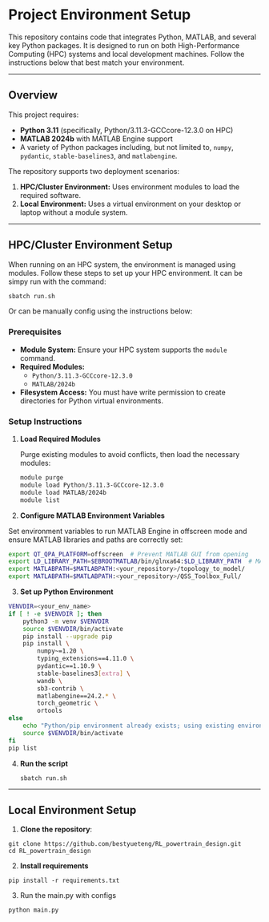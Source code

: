 # Project Environment Setup

This repository contains code that integrates Python, MATLAB, and several key Python packages. It is designed to run on both High-Performance Computing (HPC) systems and local development machines. Follow the instructions below that best match your environment.

---

## Overview

This project requires:
- **Python 3.11** (specifically, Python/3.11.3-GCCcore-12.3.0 on HPC)
- **MATLAB 2024b** with MATLAB Engine support
- A variety of Python packages including, but not limited to, `numpy`, `pydantic`, `stable-baselines3`, and `matlabengine`.

The repository supports two deployment scenarios:
1. **HPC/Cluster Environment:** Uses environment modules to load the required software.
2. **Local Environment:** Uses a virtual environment on your desktop or laptop without a module system.

---

## HPC/Cluster Environment Setup

When running on an HPC system, the environment is managed using modules. Follow these steps to set up your HPC environment.
It can be simpy run with the command:
```bash
sbatch run.sh
```
Or can be manually config using the instructions below:

### Prerequisites

- **Module System:** Ensure your HPC system supports the `module` command.
- **Required Modules:**
  - `Python/3.11.3-GCCcore-12.3.0`
  - `MATLAB/2024b`
- **Filesystem Access:** You must have write permission to create directories for Python virtual environments.

### Setup Instructions

1. **Load Required Modules**

   Purge existing modules to avoid conflicts, then load the necessary modules:

   ```bash
   module purge
   module load Python/3.11.3-GCCcore-12.3.0
   module load MATLAB/2024b
   module list
   ```

2. **Configure MATLAB Environment Variables**

  Set environment variables to run MATLAB Engine in offscreen mode and ensure MATLAB libraries and paths are correctly set:
  
  ```bash
  export QT_QPA_PLATFORM=offscreen  # Prevent MATLAB GUI from opening
  export LD_LIBRARY_PATH=$EBROOTMATLAB/bin/glnxa64:$LD_LIBRARY_PATH  # MATLAB Engine library path
  export MATLABPATH=$MATLABPATH:<your_repository>/topology_to_model/
  export MATLABPATH=$MATLABPATH:<your_repository>/QSS_Toolbox_Full/
  ```

3. **Set up Python Environment**
  ```bash
  VENVDIR=<your_env_name>
  if [ ! -e $VENVDIR ]; then
      python3 -m venv $VENVDIR
      source $VENVDIR/bin/activate
      pip install --upgrade pip
      pip install \
          numpy~=1.20 \
          typing_extensions==4.11.0 \
          pydantic==1.10.9 \
          stable-baselines3[extra] \
          wandb \
          sb3-contrib \
          matlabengine==24.2.* \
          torch_geometric \
          ortools 
  else
      echo "Python/pip environment already exists; using existing environment!"
      source $VENVDIR/bin/activate
  fi
  pip list
  ```

4. **Run the script**

    ```
    sbatch run.sh

    ```
---

## Local Environment Setup

1. **Clone the repository**:

```
git clone https://github.com/bestyueteng/RL_powertrain_design.git
cd RL_powertrain_design

```

2. **Install requirements**

```
pip install -r requirements.txt

```

3. Run the main.py with configs

```
python main.py

```

